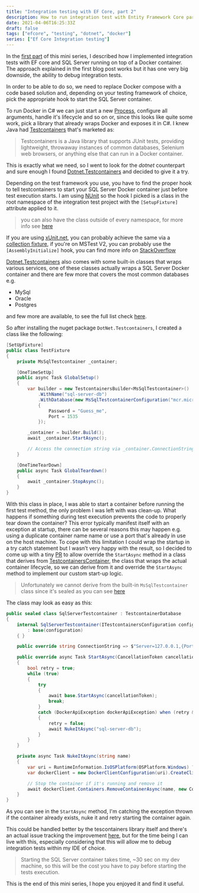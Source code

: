 ```yaml
---
title: "Integration testing with EF Core, part 2"
description: How to run integration test with Entity Framework Core part 2, testcontainers
date: 2021-04-06T16:25:33Z
draft: false
tags: ["efcore", "testing", "dotnet", "docker"]
series: ["Ef Core Integration testing"]
---
```


In the [first part](https://dev.to/maxx_don/integration-testing-with-ef-core-part-1-1l40) of this mini series, I described how I implemented integration tests with EF core and SQL Server running on top of a Docker container. The approach explained in the first blog post works but it has one very big downside, the ability to debug integration tests.

In order to be able to do so, we need to replace Docker compose with a code based solution and, depending on your testing framework of choice, pick the appropriate hook to start the SQL Server container.

To run Docker in C# we can just start a new [Process](https://docs.microsoft.com/en-us/dotnet/api/system.diagnostics.process?view=net-5.0), configure all arguments, handle it's lifecycle and so on or, since this looks like quite some work, pick a library that already wraps Docker and exposes it in C#. 
I knew Java had [Testcontainers](https://www.testcontainers.org/) that's marketed as:
>Testcontainers is a Java library that supports JUnit tests, providing lightweight, throwaway instances of common databases, Selenium web browsers, or anything else that can run in a Docker container.

This is exactly what we need, so I went to look for the *dotnet* counterpart and sure enough I found [Dotnet.Testcontainers](https://github.com/HofmeisterAn/dotnet-testcontainers) and decided to give it a try.

Depending on the test framework you use, you have to find the proper hook to tell testcontainers to start your SQL Server Docker container just before test execution starts. I am using [NUnit](https://nunit.org/) so the hook I picked is a class in the root namespace of the integration test project with the `[SetupFixture]` attribute applied to it.

>you can also have the class outside of every namespace, for more info see [here](https://www.automatetheplanet.com/nunit-cheat-sheet/)

If you are using [xUnit.net](https://xunit.net), you can probably achieve the same via a [collection fixture](https://xunit.net/docs/shared-context#collection-fixture), if you're on MSTest V2, you can probably use the `[AssemblyInitialize]` hook, you can find more info on [StackOverflow](https://stackoverflow.com/questions/1427443/global-test-initialize-method-for-mstest) 

[Dotnet.Testcontainers](https://github.com/HofmeisterAn/dotnet-testcontainers) also comes with some built-in classes that wraps various services, one of these classes actually wraps a SQL Server Docker container and there are few more that covers the most common databases e.g.
* MySql
* Oracle
* Postgres

and few more are available, to see the full list check [here](https://github.com/HofmeisterAn/dotnet-testcontainers/tree/master/src/DotNet.Testcontainers/Containers/Modules/Databases).

So after installing the nuget package `DotNet.Testcontainers`, I created a class like the following:

```csharp
[SetUpFixture]
public class TestFixture
{
    private MsSqlTestcontainer _container;

    [OneTimeSetUp]
    public async Task GlobalSetup()
    {
        var builder = new TestcontainersBuilder<MsSqlTestcontainer>()
            .WithName("sql-server-db")
            .WithDatabase(new MsSqlTestcontainerConfiguration("mcr.microsoft.com/mssql/server:2019-latest")
            {
                Password = "Guess_me",
                Port = 1535
            });

        _container = builder.Build();
        await _container.StartAsync();

        // Access the connection string via _container.ConnectionString
    }

    [OneTimeTearDown]
    public async Task GlobalTeardown()
    {
        await _container.StopAsync();
    }
}
```
With this class in place, I was able to start a container before running the first test method, the only problem I was left with was clean-up. What happens if something during test execution prevents the code to properly tear down the container? This error typically manifest itself with an exception at startup, there can be several reasons this may happen e.g. using a duplicate container name name or use a port that's already in use on the host machine.
To cope with this limitation I could wrap the startup in a try catch statement but I wasn’t very happy with the result, so I decided to come up with a tiny [PR](https://github.com/HofmeisterAn/dotnet-testcontainers/pull/360) to allow override the `StartAsync` method in a class that derives from [TestcontainersContainer](https://github.com/HofmeisterAn/dotnet-testcontainers/blob/develop/src/DotNet.Testcontainers/Containers/Modules/TestcontainersContainer.cs), the class that wraps the actual container lifecycle, so we can derive from it and override the `StartAsync` method to implement our custom start-up logic.

>Unfortunately we cannot derive from the built-in `MsSqlTestcontainer` class since it's sealed as you can see [here](https://github.com/HofmeisterAn/dotnet-testcontainers/blob/master/src/DotNet.Testcontainers/Containers/Modules/Databases/MsSqlTestcontainer.cs)

The class may look as easy as this:

```csharp
public sealed class SqlServerTestcontainer : TestcontainerDatabase
{
    internal SqlServerTestcontainer(ITestcontainersConfiguration configuration)
        : base(configuration)
    { }

    public override string ConnectionString => $"Server=127.0.0.1,{Port};Database={Database};User Id={Username};Password={Password};";

    public override async Task StartAsync(CancellationToken cancellationToken = default)
    {
        bool retry = true;
        while (true)
        {
            try
            {
                await base.StartAsync(cancellationToken);
                break;
            }
            catch (DockerApiException dockerApiException) when (retry && dockerApiException.StatusCode == HttpStatusCode.Conflict)
            {
                retry = false;
                await NukeItAsync("sql-server-db");
            }
        }
    }

    private async Task NukeItAsync(string name)
    {
        var uri = RuntimeInformation.IsOSPlatform(OSPlatform.Windows) ? new Uri("npipe://./pipe/docker_engine") : new Uri("unix:/var/run/docker.sock");
        var dockerClient = new DockerClientConfiguration(uri).CreateClient();

        // Stop the container if it's running and remove it
        await dockerClient.Containers.RemoveContainerAsync(name, new ContainerRemoveParameters { Force = true });
    }
}
```

As you can see in the `StartAsync` method, I'm catching the exception thrown if the container already exists, nuke it and retry starting the container again.

This could be handled better by the tescontainers library itself and there's an actual issue tracking the improvement [here](https://github.com/HofmeisterAn/dotnet-testcontainers/issues/242), but for the time being I can live with this, especially considering that this will allow me to debug integration tests within my IDE of choice.

>Starting the SQL Server container takes time, ~30 sec on my dev machine, so this will be the cost you have to pay before starting the tests execution.

This is the end of this mini series, I hope you enjoyed it and find it useful.